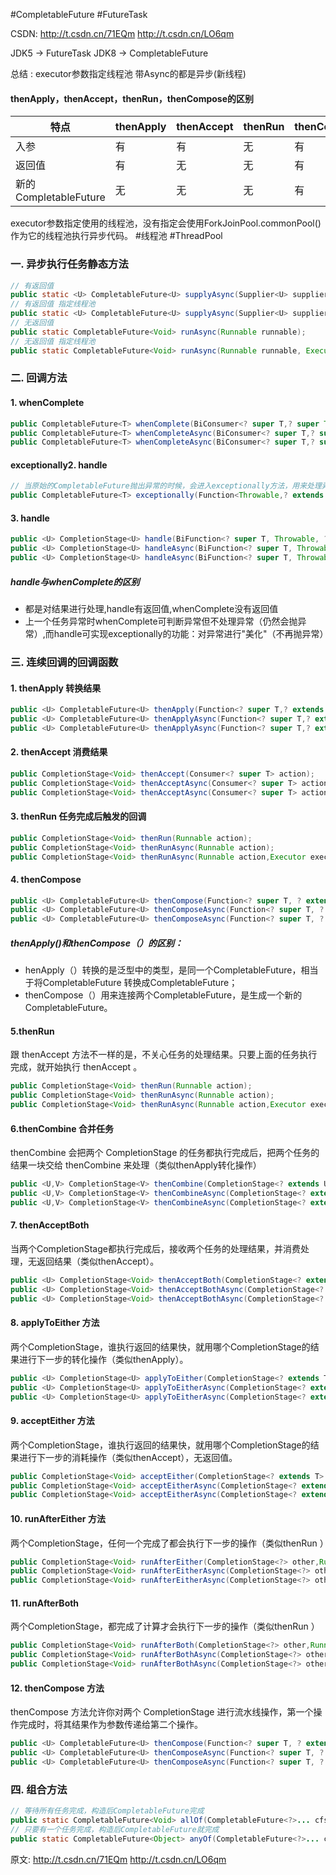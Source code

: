 #CompletableFuture #FutureTask

CSDN:
http://t.csdn.cn/71EQm
http://t.csdn.cn/LO6qm

JDK5 -> FutureTask
JDK8 -> CompletableFuture

总结 : 
	executor参数指定线程池
	带Async的都是异步(新线程)
	

#### thenApply，thenAccept，thenRun，thenCompose的区别
| 特点 | thenApply | thenAccept | thenRun | thenCompos |
| - | - | - | - | - |
| 入参 | 有 | 有 | 无 | 有 |
| 返回值 | 有 | 无 | 无 | 有 |
| 新的CompletableFuture | 无 | 无 | 无 | 有 |


executor参数指定使用的线程池，没有指定会使用ForkJoinPool.commonPool() 作为它的线程池执行异步代码。
#线程池 #ThreadPool


### 一. 异步执行任务静态方法
```java
// 有返回值
public static <U> CompletableFuture<U> supplyAsync(Supplier<U> supplier);
// 有返回值 指定线程池
public static <U> CompletableFuture<U> supplyAsync(Supplier<U> supplier,Executor executor);
// 无返回值
public static CompletableFuture<Void> runAsync(Runnable runnable);
// 无返回值 指定线程池
public static CompletableFuture<Void> runAsync(Runnable runnable, Executor executor);
```


### 二. 回调方法
####  1.  whenComplete
```java
public CompletableFuture<T> whenComplete(BiConsumer<? super T,? super Throwable> action)
public CompletableFuture<T> whenCompleteAsync(BiConsumer<? super T,? super Throwable> action)
public CompletableFuture<T> whenCompleteAsync(BiConsumer<? super T,? super Throwable> action, Executor executor)
```
#### exceptionally2. handle
```java
// 当原始的CompletableFuture抛出异常的时候，会进入exceptionally方法，用来处理异常的情况
public CompletableFuture<T> exceptionally(Function<Throwable,? extends T> fn)
```
####  3. handle
```java
public <U> CompletionStage<U> handle(BiFunction<? super T, Throwable, ? extends U> fn);
public <U> CompletionStage<U> handleAsync(BiFunction<? super T, Throwable, ? extends U> fn);
public <U> CompletionStage<U> handleAsync(BiFunction<? super T, Throwable, ? extends U> fn,Executor executor);
```
##### handle与whenComplete的区别
- 都是对结果进行处理,handle有返回值,whenComplete没有返回值
- 上一个任务异常时whenComplete可判断异常但不处理异常（仍然会抛异常）,而handle可实现exceptionally的功能：对异常进行"美化"（不再抛异常）



### 三. 连续回调的回调函数

#### 1. thenApply 转换结果
```java
public <U> CompletableFuture<U> thenApply(Function<? super T,? extends U> fn);
public <U> CompletableFuture<U> thenApplyAsync(Function<? super T,? extends U> fn);
public <U> CompletableFuture<U> thenApplyAsync(Function<? super T,? extends U> fn, Executor executor);
```
#### 2. thenAccept 消费结果
```java
public CompletionStage<Void> thenAccept(Consumer<? super T> action);
public CompletionStage<Void> thenAcceptAsync(Consumer<? super T> action);
public CompletionStage<Void> thenAcceptAsync(Consumer<? super T> action,Executor executor);
```
#### 3. thenRun 任务完成后触发的回调
```java
public CompletionStage<Void> thenRun(Runnable action);
public CompletionStage<Void> thenRunAsync(Runnable action);
public CompletionStage<Void> thenRunAsync(Runnable action,Executor executor);
```
#### 4. thenCompose
```java
public <U> CompletableFuture<U> thenCompose(Function<? super T, ? extends CompletionStage<U>> fn);
public <U> CompletableFuture<U> thenComposeAsync(Function<? super T, ? extends CompletionStage<U>> fn) ;
public <U> CompletableFuture<U> thenComposeAsync(Function<? super T, ? extends CompletionStage<U>> fn, Executor executor) ;
```
##### thenApply()和thenCompose（）的区别：
- henApply（）转换的是泛型中的类型，是同一个CompletableFuture，相当于将CompletableFuture 转换成CompletableFuture；
- thenCompose（）用来连接两个CompletableFuture，是生成一个新的CompletableFuture。


####  5.thenRun
跟 thenAccept 方法不一样的是，不关心任务的处理结果。只要上面的任务执行完成，就开始执行 thenAccept 。
```java
public CompletionStage<Void> thenRun(Runnable action);
public CompletionStage<Void> thenRunAsync(Runnable action);
public CompletionStage<Void> thenRunAsync(Runnable action,Executor executor);
```

####  6.thenCombine 合并任务
thenCombine 会把两个 CompletionStage 的任务都执行完成后，把两个任务的结果一块交给 thenCombine 来处理（类似thenApply转化操作）
```java
public <U,V> CompletionStage<V> thenCombine(CompletionStage<? extends U> other,BiFunction<? super T,? super U,? extends V> fn);
public <U,V> CompletionStage<V> thenCombineAsync(CompletionStage<? extends U> other,BiFunction<? super T,? super U,? extends V> fn);
public <U,V> CompletionStage<V> thenCombineAsync(CompletionStage<? extends U> other,BiFunction<? super T,? super U,? extends V> fn,Executor executor);
```

####  7. thenAcceptBoth
当两个CompletionStage都执行完成后，接收两个任务的处理结果，并消费处理，无返回结果（类似thenAccept）。
```java
public <U> CompletionStage<Void> thenAcceptBoth(CompletionStage<? extends U> other,BiConsumer<? super T, ? super U> action);
public <U> CompletionStage<Void> thenAcceptBothAsync(CompletionStage<? extends U> other,BiConsumer<? super T, ? super U> action);
public <U> CompletionStage<Void> thenAcceptBothAsync(CompletionStage<? extends U> other,BiConsumer<? super T, ? super U> action,     Executor executor);
```

####  8. applyToEither 方法
两个CompletionStage，谁执行返回的结果快，就用哪个CompletionStage的结果进行下一步的转化操作（类似thenApply）。
```java
public <U> CompletionStage<U> applyToEither(CompletionStage<? extends T> other,Function<? super T, U> fn);
public <U> CompletionStage<U> applyToEitherAsync(CompletionStage<? extends T> other,Function<? super T, U> fn);
public <U> CompletionStage<U> applyToEitherAsync(CompletionStage<? extends T> other,Function<? super T, U> fn,Executor executor);
```

####  9. acceptEither 方法
两个CompletionStage，谁执行返回的结果快，就用哪个CompletionStage的结果进行下一步的消耗操作（类似thenAccept），无返回值。
```java
public CompletionStage<Void> acceptEither(CompletionStage<? extends T> other,Consumer<? super T> action);
public CompletionStage<Void> acceptEitherAsync(CompletionStage<? extends T> other,Consumer<? super T> action);
public CompletionStage<Void> acceptEitherAsync(CompletionStage<? extends T> other,Consumer<? super T> action,Executor executor);
```

####  10. runAfterEither 方法
两个CompletionStage，任何一个完成了都会执行下一步的操作（类似thenRun ）
```java
public CompletionStage<Void> runAfterEither(CompletionStage<?> other,Runnable action);
public CompletionStage<Void> runAfterEitherAsync(CompletionStage<?> other,Runnable action);
public CompletionStage<Void> runAfterEitherAsync(CompletionStage<?> other,Runnable action,Executor executor);
```
####  11. runAfterBoth

两个CompletionStage，都完成了计算才会执行下一步的操作（类似thenRun ）
```java
public CompletionStage<Void> runAfterBoth(CompletionStage<?> other,Runnable action);
public CompletionStage<Void> runAfterBothAsync(CompletionStage<?> other,Runnable action);
public CompletionStage<Void> runAfterBothAsync(CompletionStage<?> other,Runnable action,Executor executor);
```
####  12. thenCompose 方法
thenCompose 方法允许你对两个 CompletionStage 进行流水线操作，第一个操作完成时，将其结果作为参数传递给第二个操作。
```java
public <U> CompletableFuture<U> thenCompose(Function<? super T, ? extends CompletionStage<U>> fn);
public <U> CompletableFuture<U> thenComposeAsync(Function<? super T, ? extends CompletionStage<U>> fn) ;
public <U> CompletableFuture<U> thenComposeAsync(Function<? super T, ? extends CompletionStage<U>> fn, Executor executor) ;
```


###  四. 组合方法
```java
// 等待所有任务完成，构造后CompletableFuture完成
public static CompletableFuture<Void> allOf(CompletableFuture<?>... cfs).join();
// 只要有一个任务完成，构造后CompletableFuture就完成
public static CompletableFuture<Object> anyOf(CompletableFuture<?>... cfs).join();
```



原文: 
http://t.csdn.cn/71EQm
http://t.csdn.cn/LO6qm